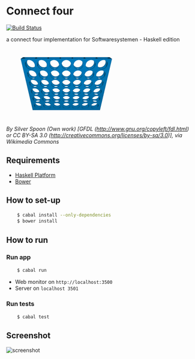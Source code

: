 Connect four
============
[![Build Status](https://travis-ci.org/tcoenraad/connect-four.svg?branch=master)](https://travis-ci.org/tcoenraad/connect-four)

a connect four implementation for Softwaresystemen - Haskell edition

![Connect four demo run](connect-four.gif)

*By Silver Spoon (Own work) [GFDL (http://www.gnu.org/copyleft/fdl.html) or CC BY-SA 3.0 (http://creativecommons.org/licenses/by-sa/3.0)], via Wikimedia Commons*

Requirements
------------
* [Haskell Platform](https://www.haskell.org/platform/)
* [Bower](http://bower.io/#install-bower)

How to set-up
-------------
```bash
    $ cabal install --only-dependencies
    $ bower install
```

How to run
----------

### Run app
```bash
	$ cabal run
```
* Web monitor on `http://localhost:3500`
* Server on `localhost 3501`

### Run tests
```bash
    $ cabal test
```

Screenshot
----------
![screenshot](http://i.imgur.com/qxEyCLS.png)
